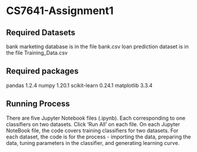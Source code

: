 # CS7641-Assignment1
## Required Datasets
bank marketing database is in the file bank.csv
loan prediction dataset is in the file Training_Data.csv

## Required packages
pandas 1.2.4
numpy 1.20.1
scikit-learn 0.24.1
matplotlib 3.3.4

## Running Process
There are five Jupyter Notebook files (.ipynb). Each corresponding to one classifiers on two datasets.  Click ‘Run All’ on each file. 
On each Jupyter NoteBook file, the code covers training classifiers for two datasets. For each dataset, the code is for the process - importing the data, preparing the data, tuning parameters in the classifier, and generating learning curve. 
